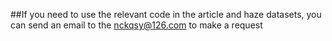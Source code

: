 ##If you need to use the relevant code in the article and haze datasets, you can send an email to the nckqsy@126.com to make a request
